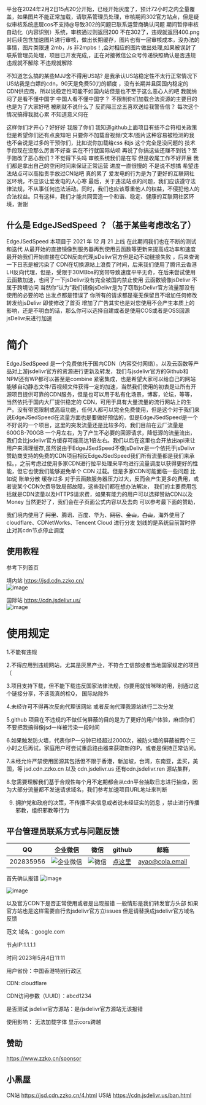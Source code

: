 平台在2024年2月2日15点20分开始，已经开始灰度了，预计72小时之内全量覆盖，如果图片不能正常加载，请联系管理员处理，审核期间302官方站点，但是疑似审核系统底层cos不支持@导致302的问题已联系运营商确认问题 期间暂停审核自动化（内容识别）系统，审核通过则返回200 不在302了，违规就返回400.png 对后续包含加速图片进行审核，做出长期缓存，图片也有一层审核成本，没办法的事情，图片类限速 2mb，/s 非2mpbs！,会对相应的图片做出处理,如果被误封了联系管理员处理，项目已开发完成,，正在对接微信公众号传递快照确认是否违规 违规就不解除 不违规就解除

不知道怎么搞的某些MJJ舍不得用US站?  是我承认US站稳定性不太行正常情况下 US站我是白嫖的cdn，90天是免费50刀的额度 ，没有长期并且回国内稳定的CDN供应商，所以说稳定性可能不如国内站但是也不至于这么恶心人的吧 我就纳闷了是看不懂中国字 中国人看不懂中国字？ 不限制你们加载合法资源的主要目的也是为了大家好吧 被刷就不说什么了 反而隔三岔五喜欢送给我警告信？ 每次这个情况搞得我就心累 不知道意义何在 

这样你们才开心？好好好 我服了你们 我知道github上面项目有些不合符相关政策 但是希望你们还有点良知吧 只要你不加载音视频/文本/图片这种容易被检测的我也不会说是过多的干预你们，比如说你加载给css 和js 这个完全是没问题的 技术手段现在没那么厉害不好查 实在不行就国际站呗 再说了你搞这些还赚不到钱？至于跑改了恶心我们？不觉得下头吗 审核系统我们是在写 但是收尾工作不好开展 我们都是拿出自己的空闲时间来保证正常运营 进度一直很慢的 不是说不想搞 希望违法站点可以高抬贵手放过CN站吧 真的累了 爱发电的行为是为了更好的互联网社区环境，不应该让爱发电的人心寒 最后，关于违法站点的问题，我们应该遵守法律法规，不从事任何违法活动。同时，我们也应该尊重他人的权益，不侵犯他人的合法权益。只有这样，我们才能共同营造一个和谐、稳定、健康的互联网社区环境，谢谢



## 什么是  EdgeJSedSpeed ？（基于某些考虑改名了）
EdgeJSedSpeed
本项目于 2021 年 12 月 21 上线 在此期间我们也在不断的测试和迭代 从最开始的直接镜像到服务器再到使用云函数等更新来提高成功率和速度 
最开始我们开始直接在CDN反向代理jsDelivr官方但是动不动链接失败 ，后来查询一下日志是被污染了 CDN在切换源站上浪费了时间，后来我们使用了腾讯云香港LH反向代理，但是，受限于30MBbs的宽带导致速度平平无奇，在后来尝试使用云函数加速，也问了一下jsDelivr没有完全被国内禁止使用 云函数镜像jsDelivr 不属于跨境访问
当然你“认为”我们镜像jsDelivr是为了窃取jsDelivr官方流量那没有使用的必要的哈 出发点都是错误了 你所有的请求都是毫无保留且不增加任何修改转发给jsDelivr 即使修改了首页 增加了广告其实也是对您使用不会产生本质上的影响，还是不明白的话，那么你可以选择自建或者是使用COS或者是OSS回源jsDelivr来进行加速



# 简介

EdgeJSedSpeed  是一个免费依托于国内CDN（内容交付网络）。以及云函数等产品对上游jsdelivr官方的资源进行更新及转发，我们与jsdelivr官方的Github和NPM还有WP都可以甚至是combine 紧密集成，也是希望大家可以给自己的网站能够自动静态文件/音视频文件获得一定的加速，当然我们使用的初衷是让所有开源项目提供可靠的CDN服务，但是也可以用于私有化场景，博客，论坛，等等，当然依托于国内大厂提供稳定的 CDN，可用于具有大量流量的流行网站上的生产。没有带宽限制或高级功能，任何人都可以完全免费使用，但是这个对于我们来说EdgeJSedSpeed在流量方面也是要做好预估的，但是EdgeJSedSpeed是一个不好说的一个项目，这里的突发流量还是比较多的，我们目前在云厂流量是600GB-700GB 一个月左右，为了产生不必要的回源请求，降低源的流量流出，我们会比jsdelivr官方缓存可能高达1倍左右。我们以后在这里也会开放出api来让用户来清理缓存,虽然说由于EdgeJSedSpeed不像jsDelivr是一个依托于jsDelivr赞助商支持的免费的CDN项目相反EdgeJSedSpeed我们所有流量都是我们来承担。，之前考虑过使用多家CDN进行拉平处理来平均进行流量调度以获得更好的性能，但它也使我们能够避免单个 CDN 过载。但是多家CDN可能面临一些问题 比如说 账单分散 缓存过多 对于云函数服务器压力过大，反而会产生更多的费用，或者说某个CDN欠费导致局部故障，这些我们都在想办法解决，
我们的主要费用包括就是CDN流量以及HTTPS请求费，如果有能力的用户可以选择赞助CDN以及Money 当然更好了，我们会在子页面公式内容以及去向 可以参考最下面的赞助，

我们境内使用了 <del>阿里</del>、腾讯、百度、华为、<del>网宿</del>、<del>金山</del>，<del>白山</del>，海外使用了cloudflare、CDNetWorks、Tencent Cloud 进行分发
划线的是系统目前暂时停止对其cdn节点停止调度




## 使用教程
参考下列首页   

境内站 https://jsd.cdn.zzko.cn/  
![image](https://github.com/54ayao/EdgeJSedSpeed/assets/86733666/41a36d00-0584-4d9e-9896-758d4b9c937f)


国际站 https://cdn.jsdelivr.us/  
![image](https://github.com/54ayao/EdgeJSedSpeed/assets/86733666/0d3ceee8-94b3-4415-97ca-fb9511e9a7d2)




# 使用规定
1.不能有违规

2.不得应用到违规网站，尤其是灰黑产业，不符合工信部或者当地国家规定的项目（

3.项目支持下载，但不能下载违反国家法律法规，你要用就悄咪咪的用，别通过这个链接分享，不该我真的栓Q， 国际站除外

4.未经许可不得再次反向代理该网站 或者反向代理我源站进行二次分发

5.github 项目在不违规的不做任何屏蔽的目的是为了更好的用户体验，麻烦你们不要把我搞得像jsd一样被污染一段时间

6.如果触发防火墙，代表你IP一分钟已经超过2000次，被防火墙的屏蔽被两个三小时之后再试，家庭用户可尝试重启路由器来获取新的IP。或者是保持正常访问。

7.未经允许严禁使用回源其包括但不限于香港，新加坡，台湾，东南亚，孟买，美国，等 jsd.cdn.zzko.cn 以及 cdn.jsdelivr.us 还有cdn.jsdelivr.ren 源站集群，

8.您需要理解我们基于合规性每个月不定期都会从cdn平台抽取日志进行抽查，因为大部分流量都不发送请求域名，我们参考加速项目URL地址来判断

9. 拥护党和政府的决策，不传播不实信息或者说未经证实的消息 ，禁止进行传播邪教，组织邪教等行为


## 平台管理员联系方式与问题反馈 

|QQ|企业微信|微信|github|邮箱|
|-------|----------|------------------------|----------|------|
|202835956|<img src="https://github.com/54ayao/EdgeJSedSpeed/assets/86733666/aa633562-1b3b-438e-868b-15c0b5a445bd" alt="企业微信" >|<img src="https://github.com/54ayao/EdgeJSedSpeed/assets/86733666/2086a990-bc94-42dc-9c9e-7791f63b2fa0" alt="微信">|[点这里](https://github.com/54ayao/EdgeJSedSpeed/issues) |ayao@cola.email|



首先确认报错
![image](https://github.com/54ayao/EdgeJSedSpeed/assets/86733666/698eecd4-92a7-4fa8-a5e6-04ec72271599)

![image](https://github.com/54ayao/EdgeJSedSpeed/assets/86733666/3806b7e2-a5d9-486b-8311-080db57f3f1b)

以及官方CDN下是否正常使用或者是出现报错 一般情形是我们转发官方头部 如果官方站也是这样需要自行去jsdelivr官方立issues 但是请替换成jsdelivr官方域名反馈 

范文
域名：google.com

节点IP:1.1.1.1

时间:2023年5月4日11:11 

用户省份：中国香港特别行政区

CDN: cloudflare

CDN访问参数（UUID）：abcd1234

是否测试 jsdelivr官方源站：是/jsdelivr官方源站无该报错

使用影响：
无法加载字体 显示cors跨越

## 赞助

https://www.zzko.cn/sponsor

## 小黑屋
CN站 https://jsd.cdn.zzko.cn/4.html
US站 https://cdn.jsdelivr.us/ban.html
